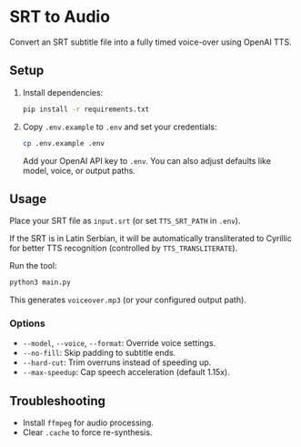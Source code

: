 # SRT to Audio

Convert an SRT subtitle file into a fully timed voice-over using OpenAI TTS.

## Setup

1. Install dependencies:

   ```bash
   pip install -r requirements.txt
   ```

2. Copy `.env.example` to `.env` and set your credentials:

   ```bash
   cp .env.example .env
   ```

   Add your OpenAI API key to `.env`. You can also adjust defaults like model, voice, or output paths.

## Usage

Place your SRT file as `input.srt` (or set `TTS_SRT_PATH` in `.env`).

If the SRT is in Latin Serbian, it will be automatically transliterated to Cyrillic for better TTS recognition (controlled by `TTS_TRANSLITERATE`).

Run the tool:

```bash
python3 main.py
```

This generates `voiceover.mp3` (or your configured output path).

### Options

- `--model`, `--voice`, `--format`: Override voice settings.
- `--no-fill`: Skip padding to subtitle ends.
- `--hard-cut`: Trim overruns instead of speeding up.
- `--max-speedup`: Cap speech acceleration (default 1.15x).

## Troubleshooting

- Install `ffmpeg` for audio processing.
- Clear `.cache` to force re-synthesis.

